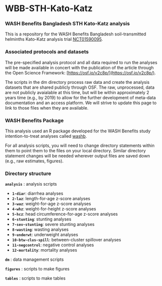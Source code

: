 # WBB-STH-Kato-Katz
### WASH Benefits Bangladesh STH Kato-Katz analysis

This is a repository for the WASH Benefits Bangladesh soil-transmitted helminths Kato-Katz analysis trial [NCT01590095](https://clinicaltrials.gov/ct2/show/NCT01590095). 

### Associated protocols and datasets

The pre-specified analysis protocol and all data required to run the analyses will be made available in concert with the publication of the article through the Open Science Framework: [https://osf.io/v2c8p/](https://osf.io/v2c8p/).

The scripts in the dm directory process raw data and create the analysis datasets that are shared publicly through OSF. The raw, unprocessed, data are not publicly avaialable at this time, but will be within approximately 2 years time (e.g., by 2019) to allow for the further development of meta-data documentation and an access platform. We will strive to update this page to link to those files when they are available.

### WASH Benefits Package

This analysis used an R package developed for the WASH Benefits study intention-to-treat analyses called [washb](https://github.com/ben-arnold/washb). 

For all analysis scripts, you will need to change directory statements within them to point them to the files on your local directory. Similar directory statement changes will be needed wherever output files are saved down (e.g., raw estimates, figures).

### Directory structure

**`analysis`** : analysis scripts

* **`1-diar`**: diarrhea analyses
* **`2-laz`**: length-for-age z-score analyses
* **`3-waz`**: weight-for-age z-score analyses
* **`4-whz`**: weight-for-height z-score analyses
* **`5-hcz`**: head circumference-for-age z-score analyses
* **`6-stunting`**: stunting analyses
* **`7-sev-stunting`**: severe stunting analyses
* **`8-wasting`**: wasting analyses
* **`9-underwt`**: underweight analyses
* **`10-btw-clus-spill`**: between-cluster spillover analyses
* **`11-negcontrol`**: negative control analyses
* **`12-mortality`**: mortality analyses

**`dm`** : data management scripts

**`figures`** : scripts to make figures

**`tables`** : scripts to make tables

